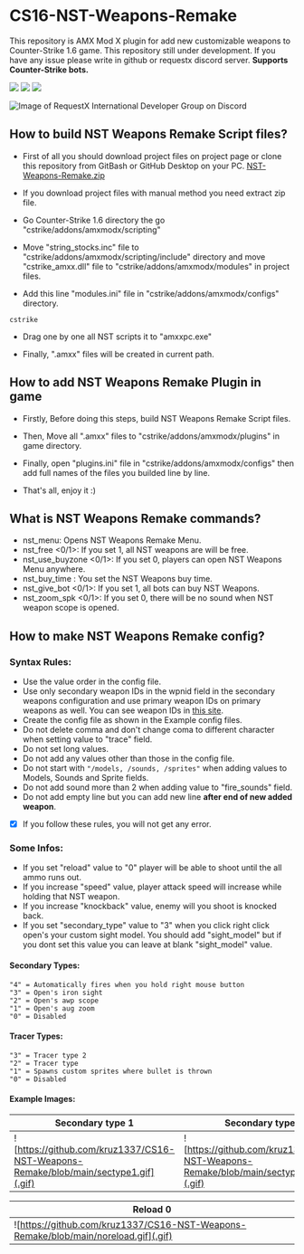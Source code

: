 # CS16-NST-Weapons-Remake
This repository is AMX Mod X plugin for add new customizable weapons to Counter-Strike 1.6 game. This repository still under development. If you have any issue please write in github or requestx discord server. **Supports Counter-Strike bots.**

![](https://img.shields.io/badge/language-pawn-a68762?style=flat) ![](https://img.shields.io/badge/game-cs16-yellow?style=flat) ![](https://img.shields.io/badge/license-GNU-green?style=flat)

![Image of RequestX International Developer Group on Discord](https://raw.githubusercontent.com/kruz1337/CS16-NST-Weapons-Remake/main/thumbnail.png)

## How to build NST Weapons Remake Script files?
* First of all you should download project files on project page or clone this repository from GitBash or GitHub Desktop on your PC. [NST-Weapons-Remake.zip](https://github.com/kruz1337/CS16-NST-Weapons-Remake/releases/)

* If you download project files with manual method you need extract zip file.

* Go Counter-Strike 1.6 directory the go "cstrike/addons/amxmodx/scripting"

* Move "string_stocks.inc" file to "cstrike/addons/amxmodx/scripting/include" directory and move "cstrike_amxx.dll" file to "cstrike/addons/amxmodx/modules" in project files.

* Add this line "modules.ini" file in "cstrike/addons/amxmodx/configs" directory.
```
cstrike
```

* Drag one by one all NST scripts it to "amxxpc.exe"

* Finally, ".amxx" files will be created in current path.

## How to add NST Weapons Remake Plugin in game
* Firstly, Before doing this steps, build NST Weapons Remake Script files.

* Then, Move all ".amxx" files to "cstrike/addons/amxmodx/plugins" in game directory.

* Finally, open "plugins.ini" file in "cstrike/addons/amxmodx/configs" then add full names of the files you builded line by line.

* That's all, enjoy it :)

## What is NST Weapons Remake commands?
* nst_menu: Opens NST Weapons Remake Menu.
* nst_free <0/1>: If you set 1, all NST weapons are will be free.
* nst_use_buyzone <0/1>: If you set 0, players can open NST Weapons Menu anywhere.
* nst_buy_time <Second>: You set the NST Weapons buy time.
* nst_give_bot <0/1>: If you set 1, all bots can buy NST Weapons.
* nst_zoom_spk <0/1>: If you set 0, there will be no sound when NST weapon scope is opened.

## How to make NST Weapons Remake config?
### Syntax Rules:
  
* Use the value order in the config file.
* Use only secondary weapon IDs in the wpnid field in the secondary weapons configuration and use primary weapon IDs on primary weapons as well. You can see weapon IDs in [this site](https://wiki.alliedmods.net/Cs_weapons_information).
* Create the config file as shown in the Example config files.
* Do not delete comma and don't change coma to different character when setting value to "trace" field.
* Do not set long values.
* Do not add any values other than those in the config file.
* Do not start with `"/models, /sounds, /sprites"` when adding values to Models, Sounds and Sprite fields.
* Do not add sound more than 2 when adding value to "fire_sounds" field.
* Do not add empty line but you can add new line **after end of new added weapon**.

- [x] If you follow these rules, you will not get any error.
  
### Some Infos:
- If you set "reload" value to "0" player will be able to shoot until the all ammo runs out.
- If you increase "speed" value, player attack speed will increase while holding that NST weapon.
- If you increase "knockback" value, enemy will you shoot is knocked back.
- If you set "secondary_type" value to "3" when you click right click open's your custom sight model. You should add "sight_model" but if you dont set this value you can leave at blank "sight_model" value.
 #### Secondary Types:
  ```
"4" = Automatically fires when you hold right mouse button
"3" = Open's iron sight
"2" = Open's awp scope
"1" = Open's aug zoom
"0" = Disabled
  ```
 #### Tracer Types:
  ```
"3" = Tracer type 2
"2" = Tracer type
"1" = Spawns custom sprites where bullet is thrown
"0" = Disabled
  ```

  
  #### Example Images:
  | Secondary type 1 | Secondary type 2 | Secondary Type 3 | Secondary Type 4 | Tracer type 1 | Tracer type 2 | Tracer type 3 |
  |------------------|------------------|------------------|------------------|---------------|---------------|---------------|
  | ![https://github.com/kruz1337/CS16-NST-Weapons-Remake/blob/main/sectype1.gif](.gif)        | ![https://github.com/kruz1337/CS16-NST-Weapons-Remake/blob/main/sectype2.gif](.gif)        | ![https://github.com/kruz1337/CS16-NST-Weapons-Remake/blob/main/sectype3.gif](.gif)        | ![https://github.com/kruz1337/CS16-NST-Weapons-Remake/blob/main/sectype4.gif](.gif)        | ![https://github.com/kruz1337/CS16-NST-Weapons-Remake/blob/main/tracertype1.gif](.gif)     | ![https://github.com/kruz1337/CS16-NST-Weapons-Remake/blob/main/tracertype2.gif](.gif)     | ![https://github.com/kruz1337/CS16-NST-Weapons-Remake/blob/main/tracertype3.gif](.gif)     |
  
  | Reload 0    |
  |-------------|
  | ![https://github.com/kruz1337/CS16-NST-Weapons-Remake/blob/main/noreload.gif](.gif)   |
